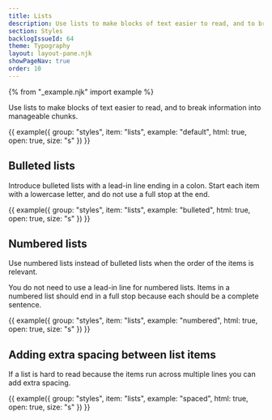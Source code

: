 ```yaml
---
title: Lists
description: Use lists to make blocks of text easier to read, and to break information into manageable chunks.
section: Styles
backlogIssueId: 64
theme: Typography
layout: layout-pane.njk
showPageNav: true
order: 10
---
```


{% from "_example.njk" import example %}

Use lists to make blocks of text easier to read, and to break information into manageable chunks.

{{ example({ group: "styles", item: "lists", example: "default", html: true, open: true, size: "s" }) }}

## Bulleted lists

Introduce bulleted lists with a lead-in line ending in a colon. Start each item with a lowercase letter, and do not use a full stop at the end.

{{ example({ group: "styles", item: "lists", example: "bulleted", html: true, open: true, size: "s" }) }}

## Numbered lists

Use numbered lists instead of bulleted lists when the order of the items is relevant.

You do not need to use a lead-in line for numbered lists. Items in a numbered list should end in a full stop because each should be a complete sentence.

{{ example({ group: "styles", item: "lists", example: "numbered", html: true, open: true, size: "s" }) }}

## Adding extra spacing between list items

If a list is hard to read because the items run across multiple lines you can add extra spacing.

{{ example({ group: "styles", item: "lists", example: "spaced", html: true, open: true, size: "s" }) }}
